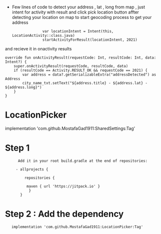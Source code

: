 - Few lines of code to detect your address , lat , long from map , just intent for activity with result and click pick location button affter detecting your location on map to start geocoding process to get your address

                    var locationIntent = Intent(this, LocationActivity::class.java)
                    startActivityForResult(locationIntent, 2021)

and recieve it in onactivity results 

    override fun onActivityResult(requestCode: Int, resultCode: Int, data: Intent?) {
        super.onActivityResult(requestCode, resultCode, data)
        if (resultCode == Activity.RESULT_OK && requestCode == 2021) {
            var address = data?.getSerializableExtra("addressDetected") as Address
            city_name_txt.setText("${address.title} - ${address.lat} - ${address.long}")
        }
    }


# LocationPicker

  implementation 'com.github.MostafaGad1911:SharedSettings:Tag'

   
# Step 1
          Add it in your root build.gradle at the end of repositories:
          
         - allprojects {
		
	         repositories {
		
			  maven { url 'https://jitpack.io' }
		       } 
	       }

# Step 2 : Add the dependency
 

	   implementation 'com.github.MostafaGad1911:LocationPicker:Tag'
